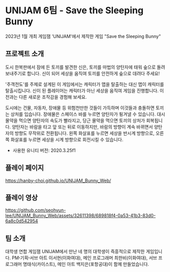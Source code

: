 # UNIJAM 6팀 - Save the Sleeping Bunny
2023년 1월 개최 게임잼 'UNIJAM'에서 제작한 게임 "Save the Sleeping Bunny"

## 프로젝트 소개 
도시 한복판에서 잠에 든 토끼를 발견한 신은, 토끼를 마법의 양탄자에 태워 숲으로 돌려보내주기로 합니다. 신이 되어 세상을 움직여 토끼를 안전하게 숲으로 데려다 주세요!

'주객전도'를 주제로 설계된 이 게임에서는 캐릭터가 맵을 탈출하는 대신 맵이 캐릭터를 탈출시킵니다. 신이 된 플레이어는 캐릭터가 아닌 세상을 움직여 게임을 진행합니다. 이전과는 다른 새로운 조작감을 경험해 보세요.

도시에는 건물, 자동차, 장애물 등 위험천만한 것들이 가득하며 이것들과 충돌하면 토끼는 상처를 입습니다. 장애물은 스페이스 바를 누르면 양탄자가 튕겨낼 수 있습니다. 대시 물약을 먹으면 양탄자의 속도가 빨라지고, 당근 물약을 먹으면 토끼의 상처가 회복됩니다. 양탄자는 바람을 타고 앞 또는 뒤로 이동하지만, 바람의 방향이 계속 바뀌면서 양탄자의 방향도 무작위로 전환됩니다. 왼쪽 화살표를 누르면 세상을 반시계 방향으로, 오른쪽 화살표를 누르면 세상을 시계 방향으로 회전시킬 수 있습니다.
* 사용한 유니티 버전: 2020.3.25f1

## 플레이 페이지
https://hanby-choi.github.io/UNIJAM_Bunny_Web/

## 플레이 영상
https://github.com/seohyun-lee/UNIJAM_Bunny_Web/assets/32611398/689818f4-0a53-41b3-83d0-6a8c0d542954

## 팀 소개
대학생 연합 게임잼 UNIJAM에서 만난 네 명의 대학생이 즉흥적으로 제작한 게임입니다. PMꞏ기획ꞏ서브 아트 이서현(이화여대), 메인 프로그래머 최한비(이화여대), 서브 프로그래머 명태식(카이스트), 메인 아트 백지은(포항공대)이 함께 만들었습니다.
